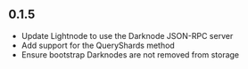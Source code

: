 ## 0.1.5

- Update Lightnode to use the Darknode JSON-RPC server
- Add support for the QueryShards method
- Ensure bootstrap Darknodes are not removed from storage

